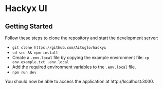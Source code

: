 # Hackyx UI

## Getting Started

Follow these steps to clone the repository and start the development server:

- `git clone https://github.com/Aituglo/hackyx`
- `cd src && npm install`
- Create a `.env.local` file by copying the example environment file:
  `cp env.example.txt .env.local`
- Add the required environment variables to the `.env.local` file.
- `npm run dev`

You should now be able to access the application at http://localhost:3000.